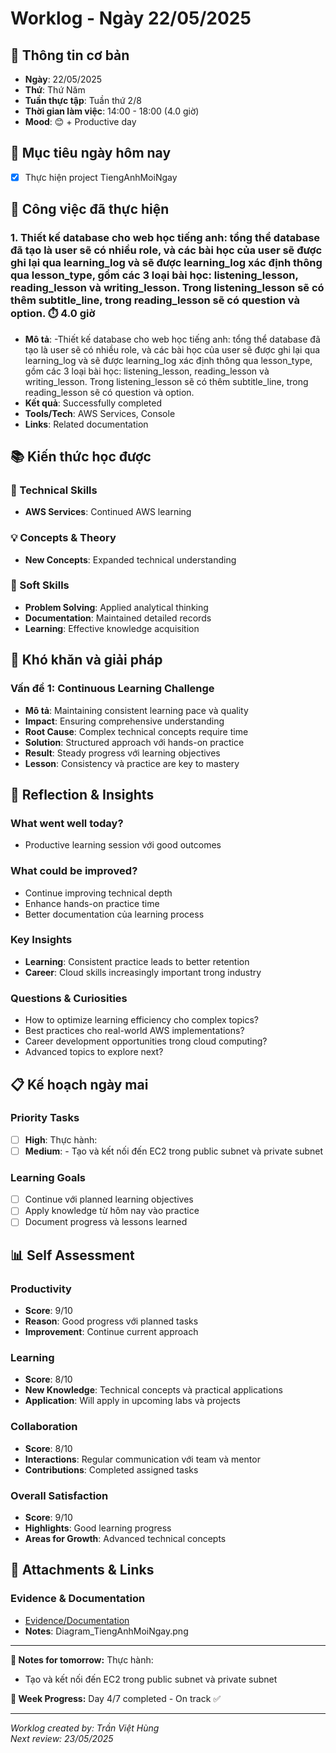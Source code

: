 # Worklog - Ngày 22/05/2025

## 📅 Thông tin cơ bản
- **Ngày**: 22/05/2025
- **Thứ**: Thứ Năm
- **Tuần thực tập**: Tuần thứ 2/8
- **Thời gian làm việc**: 14:00 - 18:00 (4.0 giờ)
- **Mood**: 😊 + Productive day

## 🎯 Mục tiêu ngày hôm nay
- [x] Thực hiện project TiengAnhMoiNgay

## 💼 Công việc đã thực hiện

### 1. Thiết kế database cho web học tiếng anh: tổng thể database đã tạo là user sẽ có nhiều role, và các bài học của user sẽ được ghi lại qua learning_log và sẽ được learning_log xác định thông qua lesson_type, gồm các 3 loại bài học: listening_lesson, reading_lesson và writing_lesson. Trong listening_lesson sẽ có thêm subtitle_line, trong reading_lesson sẽ có question và option. ⏱️ 4.0 giờ
- **Mô tả**: -Thiết kế database cho web học tiếng anh: tổng thể database đã tạo là user sẽ có nhiều role, và các bài học của user sẽ được ghi lại qua learning_log và sẽ được learning_log xác định thông qua lesson_type, gồm các 3 loại bài học: listening_lesson, reading_lesson và writing_lesson. Trong listening_lesson sẽ có thêm subtitle_line, trong reading_lesson sẽ có question và option.
- **Kết quả**: Successfully completed
- **Tools/Tech**: AWS Services, Console
- **Links**: Related documentation

## 📚 Kiến thức học được

### 🔧 Technical Skills
- **AWS Services**: Continued AWS learning

### 💡 Concepts & Theory
- **New Concepts**: Expanded technical understanding

### 🤝 Soft Skills
- **Problem Solving**: Applied analytical thinking
- **Documentation**: Maintained detailed records
- **Learning**: Effective knowledge acquisition

## 🚧 Khó khăn và giải pháp

### Vấn đề 1: Continuous Learning Challenge
- **Mô tả**: Maintaining consistent learning pace và quality
- **Impact**: Ensuring comprehensive understanding
- **Root Cause**: Complex technical concepts require time
- **Solution**: Structured approach với hands-on practice
- **Result**: Steady progress với learning objectives
- **Lesson**: Consistency và practice are key to mastery

## 💭 Reflection & Insights

### What went well today?
- Productive learning session với good outcomes

### What could be improved?
- Continue improving technical depth
- Enhance hands-on practice time
- Better documentation của learning process

### Key Insights
- **Learning**: Consistent practice leads to better retention
- **Career**: Cloud skills increasingly important trong industry

### Questions & Curiosities
- How to optimize learning efficiency cho complex topics?
- Best practices cho real-world AWS implementations?
- Career development opportunities trong cloud computing?
- Advanced topics to explore next?

## 📋 Kế hoạch ngày mai

### Priority Tasks
- [ ] **High**: Thực hành:
- [ ] **Medium**: - Tạo và kết nối đến EC2 trong public subnet và private subnet

### Learning Goals
- [ ] Continue với planned learning objectives
- [ ] Apply knowledge từ hôm nay vào practice
- [ ] Document progress và lessons learned

## 📊 Self Assessment

### Productivity
- **Score**: 9/10
- **Reason**: Good progress với planned tasks
- **Improvement**: Continue current approach

### Learning
- **Score**: 8/10
- **New Knowledge**: Technical concepts và practical applications
- **Application**: Will apply in upcoming labs và projects

### Collaboration
- **Score**: 8/10
- **Interactions**: Regular communication với team và mentor
- **Contributions**: Completed assigned tasks

### Overall Satisfaction
- **Score**: 9/10
- **Highlights**: Good learning progress
- **Areas for Growth**: Advanced technical concepts

## 📎 Attachments & Links

### Evidence & Documentation
- [Evidence/Documentation](https://drive.google.com/file/d/1TgdxnJFs0NcNFA2pN4UGmb_JJhbUnrsP/view?usp=sharing)
- **Notes**: Diagram_TiengAnhMoiNgay.png

---

**📝 Notes for tomorrow:**
Thực hành:
- Tạo và kết nối đến EC2 trong public subnet và private subnet

**🎯 Week Progress:**
Day 4/7 completed - On track ✅

---
*Worklog created by: Trần Việt Hùng*  
*Next review: 23/05/2025*